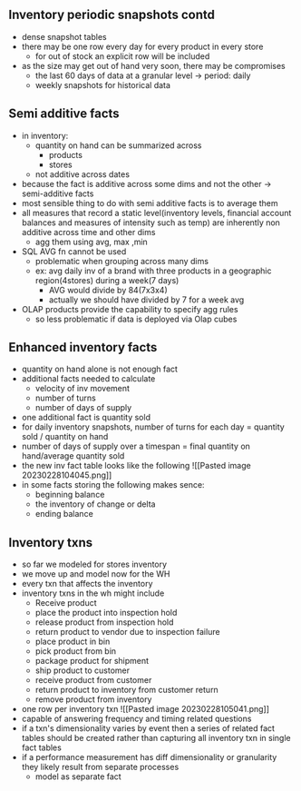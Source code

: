 ## Inventory periodic snapshots contd
- dense snapshot tables
- there may be one row every day for every product in every store
	- for out of stock an explicit row will be included
- as the size may get out of hand very soon, there may be compromises
	- the last 60 days of data at a granular level -> period: daily
	- weekly snapshots for historical data

## Semi additive facts
- in inventory:
	- quantity on hand can be summarized across 
		- products
		- stores
	- not additive across dates
- because the fact is additive across some dims and not the other -> semi-additive facts
- most sensible thing to do with semi additive facts is to average them
- all measures that record a static level(inventory levels, financial account balances and measures of intensity such as temp) are inherently non additive across time and other dims
	- agg them using avg, max ,min
- SQL AVG fn cannot be used
	- problematic when grouping across many dims
	- ex: avg daily inv of a brand with three products in a geographic region(4stores) during a week(7 days)
		- AVG would divide by 84(7x3x4)
		- actually we should have divided by 7 for a week avg
- OLAP products provide the capability to specify agg rules
	- so less problematic if data is deployed via Olap cubes

## Enhanced inventory facts
- quantity on hand alone is not enough fact
- additional facts needed to calculate 
	- velocity of inv movement
	- number of turns
	- number of days of supply
- one additional fact is quantity sold
- for daily inventory snapshots, number of turns for each day = quantity sold / quantity on hand
- number of days of supply over a timespan = final quantity on hand/average quantity sold
- the new inv fact table looks like the following
![[Pasted image 20230228104045.png]]
- in some facts storing the following makes sence:
	- beginning balance
	- the inventory of change or delta
	- ending balance

## Inventory txns
- so far we modeled for stores inventory
- we move up and model now for the WH
- every txn that affects the inventory
- inventory txns in the wh might include
	- Receive product
	- place the product into inspection hold
	- release product from inspection hold
	- return product to vendor due to inspection failure
	- place product in bin
	- pick product from bin
	- package product for shipment
	- ship product to customer
	- receive product from customer
	- return product to inventory from customer return
	- remove product from inventory
- one row per inventory txn
![[Pasted image 20230228105041.png]]
- capable of answering frequency and timing related questions
- if a txn's dimensionality varies by event then a series of related fact tables should be created rather than capturing all inventory txn in single fact tables
- if a performance measurement has diff dimensionality or granularity they likely result from separate processes 
	- model as separate fact